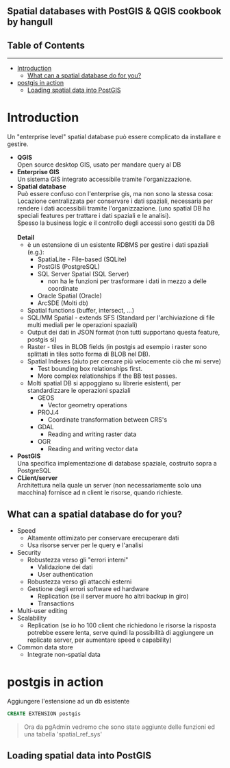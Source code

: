 ## Spatial databases with PostGIS & QGIS cookbook by hangull
Table of Contents
---
---
- [Introduction](#Introduction)
  - [What can a spatial database do for you?](#What-can-a-spatial-database-do-for-you)
- [postgis in action](#postgis-in-action)
  - [Loading spatial data into PostGIS](#Loading-spatial-data-into-PostGIS)
# Introduction
Un "enterprise level" spatial database può essere complicato da installare e gestire.
- **QGIS**<br>
  Open source desktop GIS, usato per mandare query al DB
- **Enterprise GIS**<br>
  Un sistema GIS integrato accessibile tramite l'organizzazione.
- **Spatial database**<br>
  Può essere confuso con l'enterprise gis, ma non sono la stessa cosa:<br>
  Locazione centralizzata per conservare i dati spaziali, necessaria per rendere i dati accessibili tramite l'organizzazione. (uno spatial DB ha speciali features per trattare i dati spaziali e le analisi).<br>
  Spesso la business logic e il controllo degli accessi sono gestiti da DB<br><br>
  **Detail**<br>
  - è un estensione di un esistente RDBMS per gestire i dati spaziali (e.g.):
    - SpatiaLite - File-based (SQLite)
    - PostGIS (PostgreSQL)
    - SQL Server Spatial (SQL Server)
      - non ha le funzioni per trasformare i dati in mezzo a delle coordinate
    - Oracle Spatial (Oracle)
    - ArcSDE (Molti db)
  - Spatial functions (buffer, intersect, ...)
  - SQL/MM Spatial - extends SFS (Standard per l'archiviazione di file multi mediali per le operazioni spaziali)
  - Output dei dati in JSON format (non tutti supportano questa feature, postgis sì) 
  - Raster - tiles in BLOB fields (in postgis ad esempio i raster sono splittati in tiles sotto forma di BLOB nel DB).
  - Spatial Indexes (aiuto per cercare più velocemente ciò che mi serve)
    - Test bounding box relationships first.
    - More complex relationships if the BB test passes.
  - Molti spatial DB si appoggiano su librerie esistenti, per standardizzare le operazioni spaziali
    - GEOS
      - Vector geometry operations
    - PROJ.4
      - Coordinate transformation between CRS's 
    - GDAL
      - Reading and writing raster data
    - OGR
      - Reading and writing vector data
- **PostGIS**<br>
  Una specifica implementazione di database spaziale, costruito sopra a PostgreSQL
- **CLient/server**<br>
  Architettura nella quale un server (non necessariamente solo una macchina) fornisce ad n client le risorse, quando richieste.
## What can a spatial database do for you?
- Speed
  - Altamente ottimizato per conservare erecuperare dati
  - Usa risorse server per le query e l'analisi
- Security
  - Robustezza verso gli "errori interni"
    - Validazione dei dati
    - User authentication
  - Robustezza verso gli attacchi esterni
  - Gestione degli errori software ed hardware
    - Replication (se il server muore ho altri backup in giro)
    - Transactions
- Multi-user editing
- Scalability
  - Replication (se io ho 100 client che richiedono le risorse la risposta potrebbe essere lenta, serve quindi la possibilità di aggiungere un replicate server, per aumentare speed e capability)
- Common data store
  - Integrate non-spatial data
# postgis in action
Aggiungere l'estensione ad un db esistente
```sql
CREATE EXTENSION postgis
```
> Ora da pgAdmin vedremo che sono state aggiunte delle funzioni ed una tabella 'spatial_ref_sys'
## Loading spatial data into PostGIS